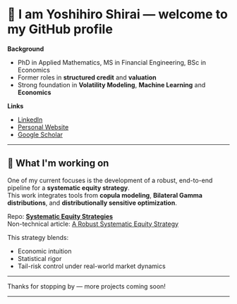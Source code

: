 # 👋 I am Yoshihiro Shirai — welcome to my GitHub profile

**Background**  
- PhD in Applied Mathematics, MS in Financial Engineering, BSc in Economics
- Former roles in **structured credit** and **valuation**
- Strong foundation in **Volatility Modeling**, **Machine Learning** and **Economics**

**Links**  
- [LinkedIn](https://www.linkedin.com/in/yoshihiro-shirai)
- [Personal Website](https://yoshihiroshirai.com)
- [Google Scholar](https://https://scholar.google.com/citations?user=WK4k61sAAAAJ&hl=en)

---

## 🔬 What I'm working on

One of my current focuses is the development of a robust, end-to-end pipeline for a **systematic equity strategy**.  
This work integrates tools from **copula modeling**, **Bilateral Gamma distributions**, and **distributionally sensitive optimization**.

Repo: [**Systematic Equity Strategies**](https://github.com/yshirai999/Systematic-Equity-Strategies)  
Non-technical article: [A Robust Systematic Equity Strategy](https://medium.com/@yshirai999/a-robust-systematic-equity-strategy-82a2c88144f4)

This strategy blends:
- Economic intuition
- Statistical rigor
- Tail-risk control under real-world market dynamics

---

Thanks for stopping by — more projects coming soon!





---

